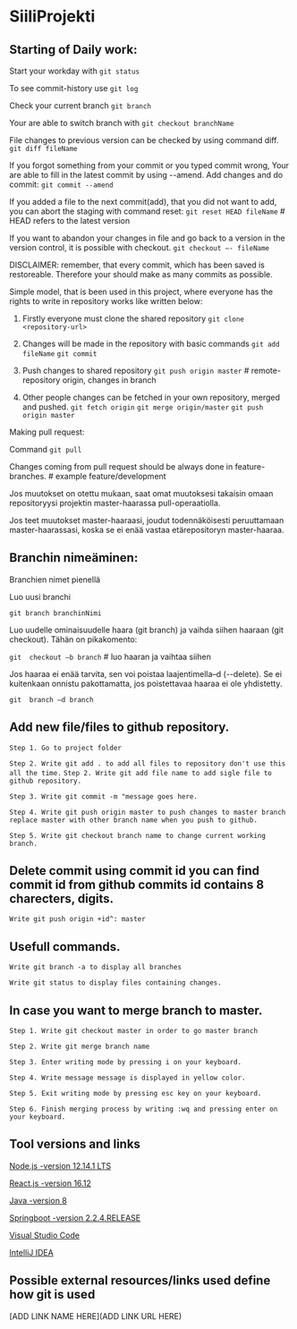 # SiiliProjekti

## Starting of Daily work:

Start your workday with `git status`

To see commit-history use `git log`

Check your current branch `git branch`

Your are able to switch branch with `git checkout branchName`

File changes to previous version can be checked by using command diff. 
`git diff fileName`

If you forgot something from your commit or you typed commit wrong,
Your are able to fill in the latest commit by using --amend.
Add changes and do commit:
`git commit --amend`

If you added a file to the next commit(add), that you did not want to add, you can abort the staging with command reset:
`git reset HEAD fileName` # HEAD refers to the latest version

If you want to abandon your changes in file and go back to a version in the version control, it is possible with checkout.
`git checkout –- fileName`

DISCLAIMER: remember, that every commit, which has been saved is restoreable. Therefore your should make as many commits as possible.

Simple model, that is been used in this project, where everyone has the rights to write in repository works like written below:

1. Firstly everyone must clone the shared repository
`git clone <repository-url>`

2. Changes will be made in the repository with basic commands
`git add fileName`
`git commit`

3. Push changes to shared repository
`git push origin master` # remote-repository origin, changes in branch

4. Other people changes can be fetched in your own repository, merged and pushed.
`git fetch origin`
`git merge origin/master`
`git push origin master`

Making pull request:

Command `git pull`

Changes coming from pull request should be always done in feature-branches. # example feature/development



Jos muutokset on otettu mukaan, saat omat muutoksesi takaisin omaan repositoryysi projektin master-haarassa pull-operaatiolla.

Jos teet muutokset master-haaraasi, joudut todennäköisesti peruuttamaan master-haarassasi, 
koska se ei enää vastaa etärepositoryn master-haaraa.

## Branchin nimeäminen:

Branchien nimet pienellä

Luo uusi branchi 

`git branch branchinNimi`

Luo uudelle ominaisuudelle haara (git branch) ja vaihda siihen haaraan  (git checkout). Tähän on pikakomento:

`git  checkout –b branch`   # luo haaran ja vaihtaa siihen

Jos haaraa ei enää tarvita, sen voi poistaa laajentimella–d (--delete). 
Se ei kuitenkaan onnistu pakottamatta, jos poistettavaa haaraa ei ole yhdistetty. 

`git  branch –d branch`

## Add new file/files to github repository.
`Step 1. Go to project folder`

`Step 2. Write git add . to add all files to repository don't use this all the time.`
`Step 2. Write git add file name to add sigle file to github repository.`

`Step 3. Write git commit -m "message goes here.`

`Step 4. Write git push origin master to push changes to master branch replace master with other branch name when you push to github.`

`Step 5. Write git checkout branch name to change current working branch.`

## Delete commit using commit id you can find commit id from github commits id contains 8 charecters, digits.

`Write git push origin +id^: master`

## Usefull commands.

`Write git branch -a to display all branches`

`Write git status to display files containing changes.`


## In case you want to merge branch to master.

`Step 1. Write git checkout master in order to go master branch`

`Step 2. Write git merge branch name`

`Step 3. Enter writing mode by pressing i on your keyboard.`

`Step 4. Write message message is displayed in yellow color.`

`Step 5. Exit writing mode by pressing esc key on your keyboard.`

`Step 6. Finish merging process by writing :wq and pressing enter on your keyboard.`

## Tool versions and links
[Node.js -version 12.14.1 LTS](https://nodejs.org/en/)

[React.js -version 16.12](https://reactjs.org/versions)

[Java -version 8](https://www.oracle.com/technetwork/java/javase/downloads/jdk8-downloads-2133151.html)

[Springboot -version 2.2.4.RELEASE](https://spring.io/projects/spring-boot)

[Visual Studio Code](https://code.visualstudio.com/)

[IntelliJ IDEA](https://www.jetbrains.com/idea/)
   
## Possible external resources/links used define how git is used

[ADD LINK NAME HERE](ADD LINK URL HERE)
